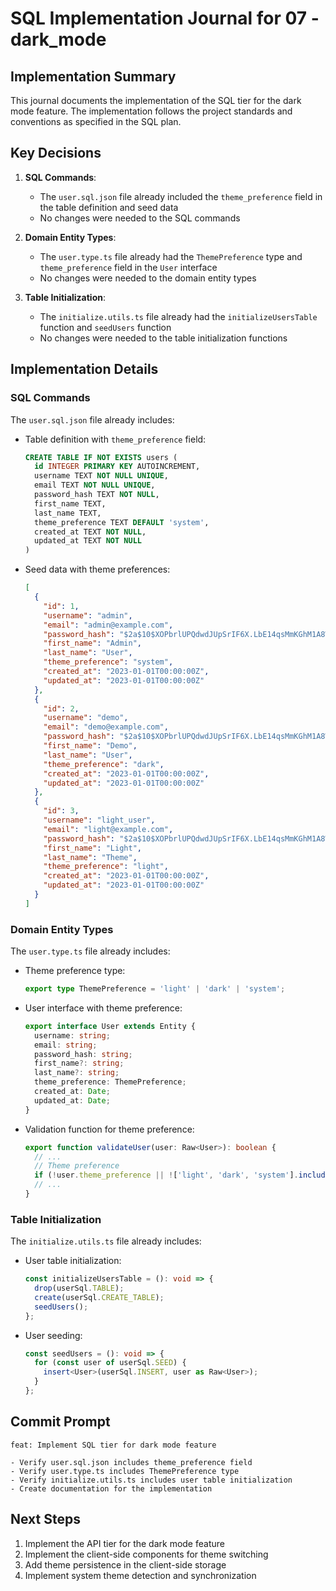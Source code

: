 # SQL Implementation Journal for **07 - dark_mode**

## Implementation Summary

This journal documents the implementation of the SQL tier for the dark mode feature. The implementation follows the project standards and conventions as specified in the SQL plan.

## Key Decisions

1. **SQL Commands**: 
   - The `user.sql.json` file already included the `theme_preference` field in the table definition and seed data
   - No changes were needed to the SQL commands

2. **Domain Entity Types**:
   - The `user.type.ts` file already had the `ThemePreference` type and `theme_preference` field in the `User` interface
   - No changes were needed to the domain entity types

3. **Table Initialization**:
   - The `initialize.utils.ts` file already had the `initializeUsersTable` function and `seedUsers` function
   - No changes were needed to the table initialization functions

## Implementation Details

### SQL Commands

The `user.sql.json` file already includes:

- Table definition with `theme_preference` field:
  ```sql
  CREATE TABLE IF NOT EXISTS users (
    id INTEGER PRIMARY KEY AUTOINCREMENT, 
    username TEXT NOT NULL UNIQUE, 
    email TEXT NOT NULL UNIQUE, 
    password_hash TEXT NOT NULL, 
    first_name TEXT, 
    last_name TEXT, 
    theme_preference TEXT DEFAULT 'system', 
    created_at TEXT NOT NULL, 
    updated_at TEXT NOT NULL
  )
  ```

- Seed data with theme preferences:
  ```json
  [
    {
      "id": 1,
      "username": "admin",
      "email": "admin@example.com",
      "password_hash": "$2a$10$XOPbrlUPQdwdJUpSrIF6X.LbE14qsMmKGhM1A8W9iq.s4pJ9Jq1Hy",
      "first_name": "Admin",
      "last_name": "User",
      "theme_preference": "system",
      "created_at": "2023-01-01T00:00:00Z",
      "updated_at": "2023-01-01T00:00:00Z"
    },
    {
      "id": 2,
      "username": "demo",
      "email": "demo@example.com",
      "password_hash": "$2a$10$XOPbrlUPQdwdJUpSrIF6X.LbE14qsMmKGhM1A8W9iq.s4pJ9Jq1Hy",
      "first_name": "Demo",
      "last_name": "User",
      "theme_preference": "dark",
      "created_at": "2023-01-01T00:00:00Z",
      "updated_at": "2023-01-01T00:00:00Z"
    },
    {
      "id": 3,
      "username": "light_user",
      "email": "light@example.com",
      "password_hash": "$2a$10$XOPbrlUPQdwdJUpSrIF6X.LbE14qsMmKGhM1A8W9iq.s4pJ9Jq1Hy",
      "first_name": "Light",
      "last_name": "Theme",
      "theme_preference": "light",
      "created_at": "2023-01-01T00:00:00Z",
      "updated_at": "2023-01-01T00:00:00Z"
    }
  ]
  ```

### Domain Entity Types

The `user.type.ts` file already includes:

- Theme preference type:
  ```typescript
  export type ThemePreference = 'light' | 'dark' | 'system';
  ```

- User interface with theme preference:
  ```typescript
  export interface User extends Entity {
    username: string;
    email: string;
    password_hash: string;
    first_name?: string;
    last_name?: string;
    theme_preference: ThemePreference;
    created_at: Date;
    updated_at: Date;
  }
  ```

- Validation function for theme preference:
  ```typescript
  export function validateUser(user: Raw<User>): boolean {
    // ...
    // Theme preference
    if (!user.theme_preference || !['light', 'dark', 'system'].includes(user.theme_preference)) return false;
    // ...
  }
  ```

### Table Initialization

The `initialize.utils.ts` file already includes:

- User table initialization:
  ```typescript
  const initializeUsersTable = (): void => {
    drop(userSql.TABLE);
    create(userSql.CREATE_TABLE);
    seedUsers();
  };
  ```

- User seeding:
  ```typescript
  const seedUsers = (): void => {
    for (const user of userSql.SEED) {
      insert<User>(userSql.INSERT, user as Raw<User>);
    }
  };
  ```

## Commit Prompt

```
feat: Implement SQL tier for dark mode feature

- Verify user.sql.json includes theme_preference field
- Verify user.type.ts includes ThemePreference type
- Verify initialize.utils.ts includes user table initialization
- Create documentation for the implementation
```

## Next Steps

1. Implement the API tier for the dark mode feature
2. Implement the client-side components for theme switching
3. Add theme persistence in the client-side storage
4. Implement system theme detection and synchronization 